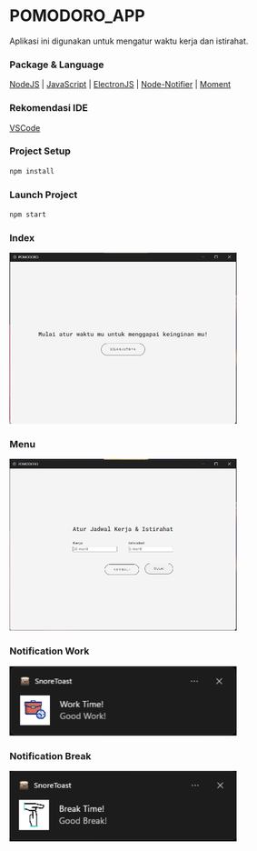 # POMODORO_APP

Aplikasi ini digunakan untuk mengatur waktu kerja dan istirahat.

### Package & Language

[NodeJS](https://nodejs.org/en) | [JavaScript](https://www.javascript.com/) | [ElectronJS](https://www.electronjs.org/) | [Node-Notifier](https://www.npmjs.com/package/node-notifier) | [Moment](https://www.npmjs.com/package/moment)

### Rekomendasi IDE

[VSCode](https://code.visualstudio.com/)

### Project Setup

```sh
npm install
```

### Launch Project

```sh
npm start
```

### Index
<img src="https://raw.githubusercontent.com/AndikaRiztantaPrevian/POMODORO-APP/main/img/index.png" width="400" alt="index.html">

### Menu
<img src="https://raw.githubusercontent.com/AndikaRiztantaPrevian/POMODORO-APP/main/img/menu.png" width="400" alt="menu.html">

### Notification Work
<img src="https://raw.githubusercontent.com/AndikaRiztantaPrevian/POMODORO-APP/main/img/notif-work.png" width="400" alt="notification-work">

### Notification Break
<img src="https://raw.githubusercontent.com/AndikaRiztantaPrevian/POMODORO-APP/main/img/notif-break.png" width="400" alt="notification-break">
